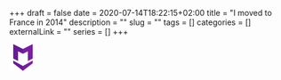 +++
draft = false
date = 2020-07-14T18:22:15+02:00
title = "I moved to France in 2014"
description = ""
slug = ""
tags = []
categories = []
externalLink = ""
series = []
+++

![Hello](https://github.com/adam-p/markdown-here/raw/master/src/common/images/icon48.png "Logo Title Text 1")
